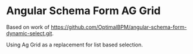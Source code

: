 Angular Schema Form AG Grid
===========================

Based on work of https://github.com/OptimalBPM/angular-schema-form-dynamic-select.git.

Using Ag Grid as a replacement for list based selection.